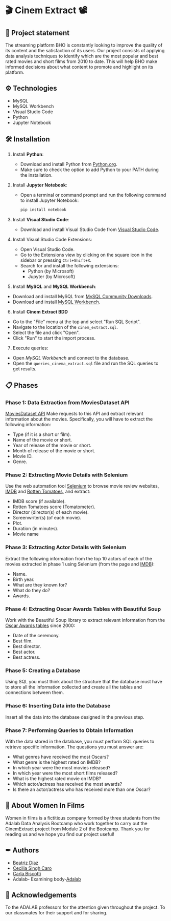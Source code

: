 
# 🎬 Cinem Extract 📽️

## 📝 Project statement
The streaming platform BHO is constantly looking to improve the quality of its content and the satisfaction of its users. Our project consists of applying data analysis techniques to identify which are the most popular and best rated movies and short films from 2010 to date. This will help BHO make informed decisions about what content to promote and highlight on its platform.


## ⚙ Technologies

- MySQL 
- MySQL Workbench
- Visual Studio Code
- Python
- Jupyter Notebook

## 🛠 Installation


1. Install **Python**:
   - Download and install Python from [Python.org](https://www.python.org/downloads/).
   - Make sure to check the option to add Python to your PATH during the installation.

2. Install **Jupyter Notebook**:
   - Open a terminal or command prompt and run the following command to install Jupyter Notebook:
     ```bash
     pip install notebook
     ```
3. Install **Visual Studio Code**:
   - Download and install Visual Studio Code from [Visual Studio Code](https://code.visualstudio.com/).

4. Install Visual Studio Code Extensions:
   - Open Visual Studio Code.
   - Go to the Extensions view by clicking on the square icon in the sidebar or pressing `Ctrl+Shift+X`.
   - Search for and install the following extensions:
     - Python (by Microsoft)
     - Jupyter (by Microsoft)

5. Install **MySQL** and **MySQL Workbench**:
- Download and install MySQL from [MySQL Community Downloads](https://dev.mysql.com/downloads/mysql/).
- Download and install [MySQL Workbench](https://dev.mysql.com/downloads/workbench/).

6. Install **Cinem Extract BDD**
- Go to the "File" menu at the top and select "Run SQL Script".
- Navigate to the location of the `cinem_extract.sql`.
- Select the file and click "Open".
- Click "Run" to start the import process.

7. Execute queries:
- Open *MySQL Workbench* and connect to the database.
- Open the `queries_cinema_extract.sql` file and run the SQL queries to get results.

    
## 📋 Phases

### Phase 1: Data Extraction from MoviesDataset API
[MoviesDataset API](https://rapidapi.com/SAdrian/api/moviesdatabase)
Make requests to this API and extract relevant information about the movies. Specifically, you will have to extract the following information:
- Type (if it is a short or film).
- Name of the movie or short.
- Year of release of the movie or short.
- Month of release of the movie or short.
- Movie ID.
- Genre.
### Phase 2: Extracting Movie Details with Selenium
Use the web automation tool [Selenium](https://www.selenium.dev/documentation/) to browse movie review websites, [IMDB](https://www.imdb.com/) and [Rotten Tomatoes](https://www.rottentomatoes.com/), and extract:
- IMDB score (if available).
- Rotten Tomatoes score (Tomatometer).
- Director (director(s) of each movie).
- Screenwriter(s) (of each movie).
- Plot.
- Duration (in minutes).
- Movie name
### Phase 3: Extracting Actor Details with Selenium
Extract the following information from the top 10 actors of each of the movies extracted in phase 1 using Selenium (from the page and [IMDB](https://www.imdb.com/)):
- Name.
- Birth year.
- What are they known for?
- What do they do?
- Awards.
### Phase 4: Extracting Oscar Awards Tables with Beautiful Soup
Work with the Beautiful Soup library to extract relevant information from the [Oscar Awards tables](https://es.wikipedia.org/wiki/Premios_%C3%93scar) since 2000:
- Date of the ceremony.
- Best film.
- Best director.
- Best actor.
- Best actress.
### Phase 5: Creating a Database
Using SQL you must think about the structure that the database must have to store all the information collected and create all the tables and connections between them.
### Phase 6: Inserting Data into the Database
Insert all the data into the database designed in the previous step.
### Phase 7: Performing Queries to Obtain Information
With the data stored in the database, you must perform SQL queries to retrieve specific information. The questions you must answer are:
- What genres have received the most Oscars?
- What genre is the highest rated on IMDB?
- In which year were the most movies released?
- In which year were the most short films released?
- What is the highest rated movie on IMDB?
- Which actor/actress has received the most awards?
- Is there an actor/actress who has received more than one Oscar?


## 🚀 About Women In Films
Women in films is a fictitious company formed by three students from the Adalab Data Analysis Bootcamp who work together to carry out the CinemExtract project from Module 2 of the Bootcamp.
Thank you for reading us and we hope you find our project useful!

## ✒ Authors
- [Beatriz Díaz](https://github.com/BeaDataArtist) 
- [Cecilia Singh Caro](https://github.com/CecileSC)
- [Carla Biscotti](https://github.com/carla-caracola)  
- Adalab- Examining body-[Adalab](https://adalab.es/)


## 🎁 Acknowledgements
To the ADALAB professors for the attention given throughout the project.
To our classmates for their support and for sharing.


